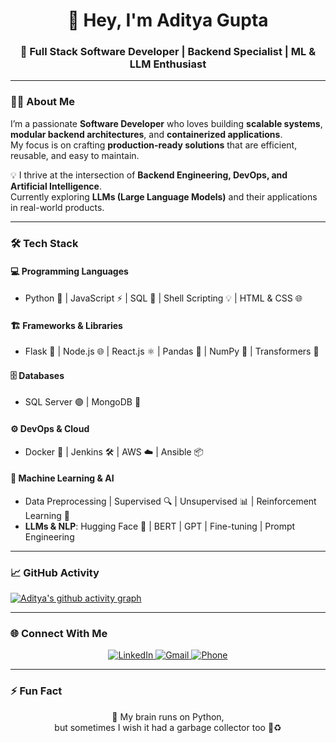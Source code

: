 <h1 align="center">👋 Hey, I'm Aditya Gupta</h1>

<h3 align="center">🚀 Full Stack Software Developer | Backend Specialist | ML & LLM Enthusiast</h3>

---

### 👨‍💻 About Me
I’m a passionate **Software Developer** who loves building **scalable systems**, **modular backend architectures**, and **containerized applications**.  
My focus is on crafting **production-ready solutions** that are efficient, reusable, and easy to maintain.  

💡 I thrive at the intersection of **Backend Engineering, DevOps, and Artificial Intelligence**.  
Currently exploring **LLMs (Large Language Models)** and their applications in real-world products.

---

### 🛠️ Tech Stack

#### 💻 Programming Languages  
- Python 🐍 | JavaScript ⚡ | SQL 📀 | Shell Scripting 💡 | HTML & CSS 🌐  

#### 🏗️ Frameworks & Libraries  
- Flask 🚀 | Node.js 🌐 | React.js ⚛️ | Pandas 🐼 | NumPy 🔢 | Transformers 🤗  

#### 🗄️ Databases  
- SQL Server 🟣 | MongoDB 🍃  

#### ⚙️ DevOps & Cloud  
- Docker 🐳 | Jenkins 🛠️ | AWS ☁️ | Ansible 📦  

#### 🤖 Machine Learning & AI  
- Data Preprocessing | Supervised 🔍 | Unsupervised 📊 | Reinforcement Learning 🎯  
- **LLMs & NLP**: Hugging Face 🤗 | BERT | GPT | Fine-tuning | Prompt Engineering  

---

### 📈 GitHub Activity
[![Aditya's github activity graph](https://github-readme-activity-graph.vercel.app/graph?username=Aditya-1998k&theme=react-dark)](https://github.com/ashutosh00710/github-readme-activity-graph)

---

### 🌐 Connect With Me  
<p align="center">
  <a href="https://www.linkedin.com/in/aditya-gupta1998/" target="_blank">
    <img src="https://img.shields.io/badge/LinkedIn-Aditya%20Gupta-blue?logo=linkedin" alt="LinkedIn">
  </a>
  <a href="mailto:aditya98gupta@gmail.com" target="_blank">
    <img src="https://img.shields.io/badge/Email-aditya98gupta%40gmail.com-red?logo=gmail" alt="Gmail">
  </a>
  <a href="tel:+919643652605" target="_blank">
    <img src="https://img.shields.io/badge/Call%20Me-+91%209643652605-brightgreen?logo=phone" alt="Phone">
  </a>
</p>

---
 
### ⚡ Fun Fact  
<p align="center">
  🤖 My brain runs on Python, <br>
  but sometimes I wish it had a garbage collector too 🧠♻️
</p>
